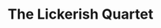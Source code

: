 ---
title: "The Lickerish Quartet"
summary: "Formed in 2017, The Lickerish Quartet comprises three former members of the '90s Rock/Power Pop band , supplemented on recordings by drummer . Jellyfish co-founder worked with bassist on the second Jellyfish album, Spilt Milk , guitarist joining the band for the supporting tour. Manning and Dover joined forces again in , and also appeared on the first album by Smith's project . The band's first release was in 2020."
image: "the-lickerish-quartet.jpg"
apple_music_artist_url: "https://music.apple.com/gb/artist/the-lickerish-quartet/1499919224"
---